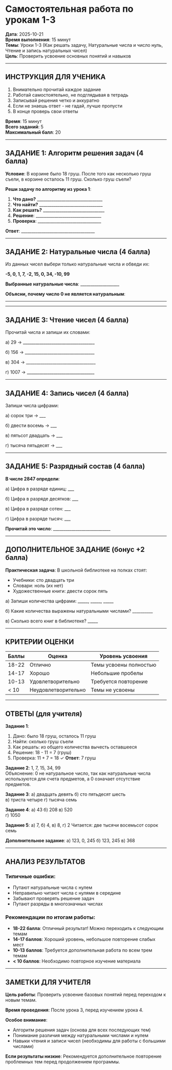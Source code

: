 # Самостоятельная работа по урокам 1-3

**Дата**: 2025-10-21  
**Время выполнения**: 15 минут  
**Темы**: Уроки 1-3 (Как решать задачу, Натуральные числа и число нуль, Чтение и запись натуральных чисел)  
**Цель**: Проверить усвоение основных понятий и навыков

---

## ИНСТРУКЦИЯ ДЛЯ УЧЕНИКА

1. Внимательно прочитай каждое задание
2. Работай самостоятельно, не подглядывая в тетрадь
3. Записывай решения четко и аккуратно
4. Если не знаешь ответ - не гадай, лучше пропусти
5. В конце проверь свои ответы

**Время**: 15 минут  
**Всего заданий**: 5  
**Максимальный балл**: 20

---

## ЗАДАНИЕ 1: Алгоритм решения задач (4 балла)

**Условие**: В корзине было 18 груш. После того как несколько груш съели, в корзине осталось 11 груш. Сколько груш съели?

**Реши задачу по алгоритму из урока 1**:

1. **Что дано?** ________________________________
2. **Что найти?** _______________________________
3. **Как решать?** ______________________________
4. **Решение**: ________________________________
5. **Проверка**: _______________________________

**Ответ**: ____________________________________

---

## ЗАДАНИЕ 2: Натуральные числа (4 балла)

Из данных чисел выбери только натуральные числа и обведи их:

**-5,  0,  1,  7,  -2,  15,  0,  34,  -10,  99**

**Выбранные натуральные числа**: ___________________

**Объясни, почему число 0 не является натуральным**:
________________________________________________

---

## ЗАДАНИЕ 3: Чтение чисел (4 балла)

Прочитай числа и запиши их словами:

а) 29 → ___________________________________

б) 156 → __________________________________

в) 304 → __________________________________

г) 1007 → _________________________________

---

## ЗАДАНИЕ 4: Запись чисел (4 балла)

Запиши числа цифрами:

а) сорок три → ___

б) двести восемь → ___

в) пятьсот двадцать → ___

г) тысяча пятьдесят → ___

---

## ЗАДАНИЕ 5: Разрядный состав (4 балла)

**В числе 2847 определи**:

а) Цифра в разряде единиц: ___

б) Цифра в разряде десятков: ___

в) Цифра в разряде сотен: ___

г) Цифра в разряде тысяч: ___

**Прочитай это число**: ____________________________

---

## ДОПОЛНИТЕЛЬНОЕ ЗАДАНИЕ (бонус +2 балла)

**Практическая задача**: В школьной библиотеке на полках стоят:
- Учебники: сто двадцать три
- Словари: ноль (их нет)  
- Художественные книги: двести сорок пять

а) Запиши количества цифрами: _____, _____, _____

б) Какие количества выражены натуральными числами? __________

в) Сколько всего книг в библиотеке? _____

---

## КРИТЕРИИ ОЦЕНКИ

| Баллы | Оценка | Уровень усвоения |
|-------|---------|------------------|
| 18-22 | Отлично | Темы усвоены полностью |
| 14-17 | Хорошо | Небольшие пробелы |
| 10-13 | Удовлетворительно | Требуется повторение |
| < 10 | Неудовлетворительно | Темы не усвоены |

---

## ОТВЕТЫ (для учителя)

**Задание 1**: 
1. Дано: было 18 груш, осталось 11 груш
2. Найти: сколько груш съели
3. Как решать: из общего количества вычесть оставшееся
4. Решение: 18 - 11 = 7 (груш)
5. Проверка: 11 + 7 = 18 ✓
**Ответ**: 7 груш

**Задание 2**: 1, 7, 15, 34, 99  
Объяснение: 0 не натуральное число, так как натуральные числа используются для счета предметов, а 0 означает отсутствие предметов.

**Задание 3**: 
а) двадцать девять
б) сто пятьдесят шесть  
в) триста четыре
г) тысяча семь

**Задание 4**: 
а) 43
б) 208
в) 520  
г) 1050

**Задание 5**: 
а) 7, б) 4, в) 8, г) 2
Читается: две тысячи восемьсот сорок семь

**Дополнительное задание**: 
а) 123, 0, 245
б) 123, 245
в) 368

---

## АНАЛИЗ РЕЗУЛЬТАТОВ

### Типичные ошибки:
- Путают натуральные числа с нулем
- Неправильно читают числа с нулями в середине
- Забывают проверять решение задач
- Путают разряды в многозначных числах

### Рекомендации по итогам работы:
- **18-22 балла**: Отличный результат! Можно переходить к следующим темам
- **14-17 баллов**: Хороший уровень, небольшое повторение слабых мест
- **10-13 баллов**: Требуется дополнительная работа по всем трем темам
- **< 10 баллов**: Необходимо повторное изучение материала

---

## ЗАМЕТКИ ДЛЯ УЧИТЕЛЯ

**Цель работы**: Проверить усвоение базовых понятий перед переходом к новым темам.

**Время проведения**: После урока 3, перед изучением урока 4.

**Особое внимание**: 
- Алгоритм решения задач (основа для всех последующих тем)
- Понимание различия между натуральными числами и нулем
- Навыки чтения и записи чисел (необходимы для работы с большими числами)

**Если результаты низкие**: Рекомендуется дополнительное повторение проблемных тем перед продолжением программы.
